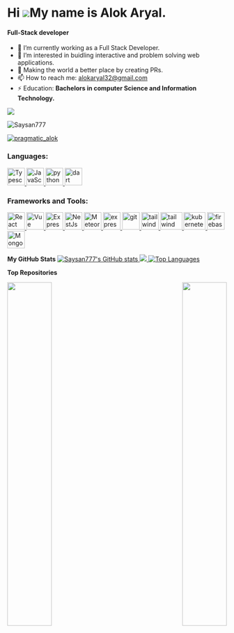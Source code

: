 # Hi ![](https://user-images.githubusercontent.com/18350557/176309783-0785949b-9127-417c-8b55-ab5a4333674e.gif)My name is Alok Aryal.

<h4>Full-Stack developer</h4>

- 🔭 I’m currently working as a Full Stack Developer.
- 🌱 I’m interested in buidling interactive and problem solving web applications.
- 👯 Making the world a better place by creating PRs.
- 📫 How to reach me: alokaryal32@gmail.com
- ⚡ Education: <strong>Bachelors in computer Science and Information Technology.</strong>

<a href="https://www.github.com/Saysan777" target="_blank" rel="noreferrer"><img
src="https://img.shields.io/github/followers/Saysan777?logo=github&style=for-the-badge&color=0891b2&labelColor=1c1917" /></a>

<p align="left"> <img src="https://komarev.com/ghpvc/?username=Saysan777&label=Profile%20views&color=0e75b6&style=flat" alt="Saysan777" /> </p>

<p align="left"> <a href="https://twitter.com/pragmatic_Alok" target="blank"><img src="https://img.shields.io/twitter/follow/pragmatic_Alok?logo=twitter&style=for-the-badge" alt="pragmatic_alok" /></a> </p>

<h3 align="left">Languages:</h3>
<p align="left"> 
  <a href="https://www.typescriptlang.org" target="_blank" rel="noreferrer"> 
        <img src="https://upload.wikimedia.org/wikipedia/commons/thumb/4/4c/Typescript_logo_2020.svg/2048px-Typescript_logo_2020.svg.png" alt="Typescript" width="40" height="40"/> 
    </a> 
  <a href="https://developer.mozilla.org/en-US/docs/Web/JavaScript" target="_blank" rel="noreferrer"> 
        <img src="https://upload.wikimedia.org/wikipedia/commons/thumb/9/99/Unofficial_JavaScript_logo_2.svg/2048px-Unofficial_JavaScript_logo_2.svg.png" alt="JavaScript" width="40" height="40"/> 
    </a> 
    <a href="https://www.python.org" target="_blank" rel="noreferrer"> 
        <img src="https://cdn4.iconfinder.com/data/icons/logos-and-brands/512/267_Python_logo-512.png" alt="python" width="40" height="40"/> 
    </a> 
    <a href="https://dart.dev" target="_blank" rel="noreferrer"> 
        <img src="https://upload.wikimedia.org/wikipedia/commons/c/c6/Dart_logo.png" alt="dart" width="40" height="40"/> 
    </a> 
</p>

<h3 align="left">Frameworks and Tools:</h3>
<p align="left"> 
    <a href="https://reactjs.org/" target="_blank" rel="noreferrer"> 
        <img src="https://upload.wikimedia.org/wikipedia/commons/thumb/a/a7/React-icon.svg/2300px-React-icon.svg.png" alt="React" width="40" height="40"/> 
    </a> 
    <a href="https://vuejs.org" target="_blank" rel="noreferrer"> 
        <img src="https://upload.wikimedia.org/wikipedia/commons/thumb/9/95/Vue.js_Logo_2.svg/555px-Vue.js_Logo_2.svg.png" alt="Vue" width="40" height="40"/> 
    </a> 
    <a href="https://expressjs.com" target="_blank" rel="noreferrer"> 
        <img src="https://ih1.redbubble.net/image.438908244.6144/st,small,507x507-pad,600x600,f8f8f8.u2.jpg" alt="ExpressJs" width="40" height="40"/> 
    </a> 
    <a href="https://nestjs.com" target="_blank" rel="noreferrer"> 
        <img src="https://cdn.dribbble.com/users/808903/screenshots/3831862/dribbble_szablon__1_1.png" alt="NestJs" width="40" height="40"/> 
    </a> 
    <a href="https://www.meteor.com" target="_blank" rel="noreferrer"> 
        <img src="https://cdn.worldvectorlogo.com/logos/meteor-icon.svg" alt="MeteorJs" width="40" height="40"/> 
    </a>
     <a href="https://flutter.dev" target="_blank" rel="noreferrer"> 
        <img src="https://wsofter.ru/wp-content/uploads/2017/12/node-express.png" alt="express" width="40" height="40"/> 
    </a>
    <a href="https://git-scm.com/" target="_blank" rel="noreferrer"> 
        <img src="https://img.icons8.com/nolan/512/github.png" alt="git" width="40" height="40"/> 
    </a> 
    <a href="https://tailwindcss.com/" target="_blank" rel="noreferrer"> 
        <img src="https://www.vectorlogo.zone/logos/tailwindcss/tailwindcss-icon.svg" alt="tailwind" width="40" height="40"/> 
    </a> 
    <a href="https://www.docker.com" target="_blank" rel="noreferrer"> 
        <img src="https://www.docker.com/wp-content/uploads/2022/03/Moby-logo.png" alt="tailwind" width="50" height="40"/> 
    </a> 
    <a href="https://kubernetes.io" target="_blank" rel="noreferrer"> 
        <img src="https://upload.wikimedia.org/wikipedia/commons/3/39/Kubernetes_logo_without_workmark.svg" alt="kubernetes" width="50" height="40"/> 
    </a>
    <a href="https://firebase.google.com/" target="_blank" rel="noreferrer"> 
        <img src="https://www.vectorlogo.zone/logos/firebase/firebase-icon.svg" alt="firebase" width="40" height="40"/> 
    </a>
    <a href="https://www.mongodb.com" target="_blank" rel="noreferrer"> 
        <img src="https://1000logos.net/wp-content/uploads/2020/08/MongoDB-Logo.png" alt="MongoDB" width="40" height="40"/> 
    </a>
</p>

<b>My GitHub Stats</b>
    <a href="http://www.github.com/Saysan777">
        <img src="https://github-readme-stats.vercel.app/api?username=Saysan777&show_icons=true&hide=&count_private=true&title_color=22c55e&text_color=ffffff&icon_color=0891b2&bg_color=1c1917&hide_border=true&show_icons=true" alt="Saysan777's GitHub stats" />
    </a>
    <a href="http://www.github.com/Saysan777">
        <img src="https://github-readme-streak-stats.herokuapp.com/?user=Saysan777&stroke=ffffff&background=1c1917&ring=22c55e&fire=22c55e&currStreakNum=ffffff&currStreakLabel=22c55e&sideNums=ffffff&sideLabels=ffffff&dates=ffffff&hide_border=true" />
    </a>
    <a href="https://github.com/Saysan777" align="left">
        <img src="https://github-readme-stats.vercel.app/api/top-langs/?username=Saysan777&langs_count=10&title_color=22c55e&text_color=ffffff&icon_color=0891b2&bg_color=1c1917&hide_border=true&locale=en&custom_title=Top%20%Languages" alt="Top Languages" />
    </a>

<b>Top Repositories</b>

<div width="100%" align="center">
    <a href="https://github.com/Saysan777/Mentors-Lab" align="left">
        <img align="left" width="45%" src="https://github-readme-stats.vercel.app/api/pin/?username=Saysan777&repo=Mentors-Lab&title_color=22c55e&text_color=ffffff&icon_color=0891b2&bg_color=1c1917&hide_border=true&locale=en" />
    </a>
    <a href="https://github.com/Saysan777/chatverze" align="right">
        <img align="right" width="45%" src="https://github-readme-stats.vercel.app/api/pin/?username=Saysan777&repo=chatverze&title_color=22c55e&text_color=ffffff&icon_color=0891b2&bg_color=1c1917&hide_border=true&locale=en" />
    </a>
</div> 
<br /><br /><br /><br /><br /><br /><br />
